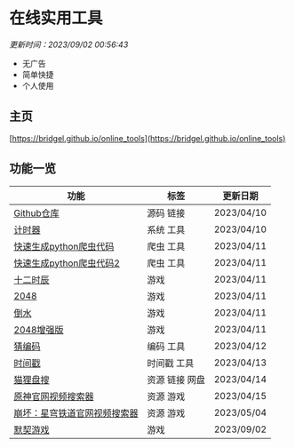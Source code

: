 # 在线实用工具

<i>更新时间：2023/09/02 00:56:43</i>

- 无广告
- 简单快捷
- 个人使用

## 主页

[https://bridgel.github.io/online_tools](https://bridgel.github.io/online_tools)

## 功能一览

功能|标签|更新日期
-|-|-
[Github仓库](https://github.com/bridgeL/online_tools)|源码 链接|2023/04/10
[计时器](https://bridgel.github.io/online_tools/tools/timer)|系统 工具|2023/04/10
[快速生成python爬虫代码](https://bridgel.github.io/online_tools/tools/quick_spider)|爬虫 工具|2023/04/11
[快速生成python爬虫代码2](https://bridgel.github.io/online_tools/tools/quick_spider2)|爬虫 工具|2023/04/11
[十二时辰](https://bridgel.github.io/online_tools/games/time)|游戏|2023/04/11
[2048](https://bridgel.github.io/online_tools/games/2048)|游戏|2023/04/11
[倒水](https://bridgel.github.io/online_tools/games/cocktail)|游戏|2023/04/11
[2048增强版](https://bridgel.github.io/online_tools/games/2048-plus)|游戏|2023/04/11
[猜编码](https://bridgel.github.io/online_tools/tools/guess_code)|编码 工具|2023/04/12
[时间戳](https://bridgel.github.io/online_tools/tools/timestamp)|时间戳 工具|2023/04/13
[猫狸盘搜](https://www.alipansou.com)|资源 链接 网盘|2023/04/14
[原神官网视频搜索器](https://bridgel.github.io/online_tools/games/yuanshen_video)|资源 游戏|2023/04/15
[崩坏：星穹铁道官网视频搜索器](https://bridgel.github.io/online_tools/games/starrail_video)|资源 游戏|2023/05/04
[默契游戏](https://bridgel.github.io/online_tools/games/answer_in_turn)|游戏|2023/09/02
